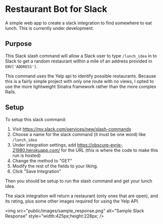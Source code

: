 # Restaurant Bot for Slack

A simple web app to create a slack integration to find somewhere to eat lunch.
This is currently under development.

## Purpose

This Slack slash command will allow a Slack user to type `/lunch_idea` in to
Slack to get a random restaurant within a mile of an address provided in `ENV['ADDRESS']`.

This command uses the Yelp api to identify possible restaurants.
Because this is a fairly simple project with only one route with no views, I opted to use the more lightweight Sinatra framework rather than the more complex Rails.

## Setup

To setup this slack command:

1. Visit https://my.slack.com/services/new/slash-commands
2. Choose a name for the slack command (it must be one word) like `/lunch_idea`
3. Under integration settings, add https://obscure-eyrie-21980.herokuapp.com/ for the URL (this is where the code to make this run is hosted)
4. Change the method to "GET"
5. Modify the rest of the fields to your liking.
6. Click "Save Integration"

Then you should be setup to run the slash command and get your lunch idea.

The slack integration will return a restaurant (only ones that are open), and its rating, plus some other images required for using the Yelp API.
<!-- ![Sample Slack Response](public/images/sample_response.png "Sample Slack Response") -->

<img src="public/images/sample_response.png" alt="Sample Slack Response" style="width:425px;height:228px; />
